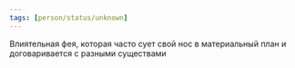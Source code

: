 ```yaml
---
tags: [person/status/unknown]
---
```


Влиятельная фея, которая часто сует свой нос в материальный план и договаривается с разными существами
